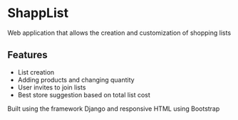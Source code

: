 # ShappList

Web application that allows the creation and customization of shopping lists

## Features
- List creation
- Adding products and changing quantity
- User invites to join lists
- Best store suggestion based on total list cost

Built using the framework Django and responsive HTML using Bootstrap

